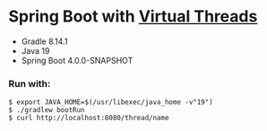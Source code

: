 # Spring Boot with [Virtual Threads](https://blog.devgenius.io/java-virtual-threads-715c162c6c39)

- Gradle 8.14.1
- Java 19
- Spring Boot 4.0.0-SNAPSHOT

### Run with:

```shell
$ export JAVA_HOME=$(/usr/libexec/java_home -v"19")
$ ./gradlew bootRun
$ curl http://localhost:8080/thread/name
```

